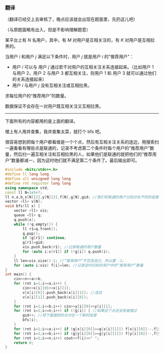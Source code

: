 ### 翻译

（翻译已经交上去审核了，晚点应该就会出现在题面里，先扔这儿吧）

（与原题面略有出入，但是不影响理解题意）

某平台上有 $N$ 名用户，其中，有 $M$ 对用户是互相关注的，有 $K$ 对用户是互相拉黑的。

当用户 $i$ 和用户 $j$ 满足以下条件时，用户 $j$ 就是用户 $i$ 的“推荐用户”：

+ 用户 $i$ 可以与 用户 $j$ 通过若干对用户的互相关注关系连接起来。（比如用户 1 与用户 2，用户 2 与用户 3 都互相关注，则用户 1 和 用户 3 就可以通过他们的关系连接起来）
+ 用户 $i$ 与用户 $j$ 没有互相关注或互相拉黑。

求每位用户的“推荐用户”的数量。

数据保证不会存在一对用户既互相关注又互相拉黑。

------------

下面所有的内容都用的是上面的翻译。

楼上有人用并查集，我并查集太菜，就打个 bfs 吧。

很容易想到把每个用户都看做是一个个点，然后有互相关注关系的连边，用搜索扫一遍看看有哪些点是联通的，记录不考虑第二个条件时每个用户的“推荐用户”数量，然后扫一遍互相关注和互相拉黑的人，如果他们是联通的就把他们的“推荐用户”数量都减一，因为这时他们就不满足第二个条件了。最后输出即可。

```cpp
#include <bits/stdc++.h>
#define ll long long
#define ull unsigned long long
#define rnt register long long
using namespace std;
const ll N=1e5+7;
ll n,a,b,x[N][2],y[N][2],f[N],g[N],gid; //我们将联通的用户分别分在不同的组里面，g[] 就是在搜索时用于记录这个点被分在了第几组。
vector <ll> v[N];
void bfs(ll x) {
	vector <ll> vis;
	queue <ll> q;
	q.push(x);
	while (!q.empty()) {
		ll r1=q.front();
		q.pop();
		if (g[r1]) continue;
		g[r1]=gid;
		vis.push_back(r1); //记录联通的用户数量
		for (auto i:v[r1]) if (!g[i]) q.push(i);
	}
	ll len=vis.size()-1; //“推荐用户”不包含自己，所以要 -1。
	for (auto i:vis) f[i]=len; //记录这时扫到的用户中的“推荐用户”数量
}
int main() {
	cin>>n>>a>>b;
	for (rnt i=1;i<=a;i++) {
		cin>>x[i][0]>>x[i][1];
		v[x[i][0]].push_back(x[i][1]); //连边
		v[x[i][1]].push_back(x[i][0]);
	}
	for (rnt i=1;i<=b;i++) cin>>y[i][0]>>y[i][1];
	for (rnt i=1;i<=n;i++) if (!g[i]) { //如果这个点还没有被搜过
		gid++; //把下面搜到的点分在一个新的组里
		bfs(i);
	}
	for (rnt i=1;i<=a;i++) if (g[x[i][0]]==g[x[i][1]]) f[x[i][0]]--,f[x[i][1]]--; //如果两个人在同一组且互相关注
	for (rnt i=1;i<=b;i++) if (g[y[i][0]]==g[y[i][1]]) f[y[i][0]]--,f[y[i][1]]--; //如果两个人在同一组且互相拉黑
	for (rnt i=1;i<=n;i++) cout<<f[i]<<" ";
	return 0;
}
```